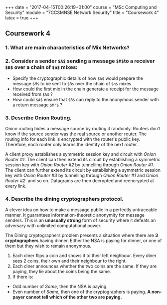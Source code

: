 +++
date = "2017-04-15T00:26:19+01:00"
course = "MSc Computing and Security"
module = "7CCSMNSE Network Security"
title = "Coursework 4"
latex = true
+++

## Coursework 4

### 1. What are main characteristics of Mix Networks?

### 2. Consider a sender `$A$` sending a message `$M$`to a receiver `$B$` over a chain of `$n$` mixes:
  * Specify the cryptographic details of how `$A$` would prepare the message `$M$` to be sent to `$B$` over the chain of `$n$` mixes.
  * How could the first mix in the chain generate a receipt for the message received from `$A$` ?
  * How could `$A$` ensure that `$B$` can reply to the anonymous sender with a return message `$M'$` ?

### 3. Describe Onion Routing.

Onion routing hides a message source by routing it randomly. Routers don't know if the source sender was the real source or another router. The routing info for each link is encrypted with the router's public key. Therefore, each router only learns the identity of the next router.

A client proxy establishes a symmetric session key and circuit with *Onion Router #1*. The client can then extend its circuit by establishing a symmetric session key with *Onion Router #2* by tunnelling through *Onion Router #1*. The client can further extend its circuit by establishing a symmetric session key with *Onion Router #3* by tunnelling through *Onion Router #1* and *Onion Router #2*. and so on. Datagrams are then decrypted and reencrypted at every link.

### 4. Describe the dining cryptographers protocol.

A clever idea on how to make a message public in a perfectly untraceable manner. It guarantees information-theoretic anonymity for message senders. This is an **unusually strong** form of security where it defeats an adversary with unlimited computational power.

The Dining cryptographers problem presents a situation where there are **3 cryptographers** having dinner. Either the NSA is paying for dinner, or one of them but they wish to remain anonymous.

1. Each diner flips a coin and shows it to their left neighbour. Every diner sees 2 coins, their own and their neighbour to the right.
2. Each diner announces whether the two coins are the same. If they are paying, they lie about the coins being the same.
3. If there is:
  * Odd number of *Same*, then the NSA is paying.
  * Even number of *Same*, then one of the cryptographers is paying. **A non-payer cannot tell which of the other two are paying.**
